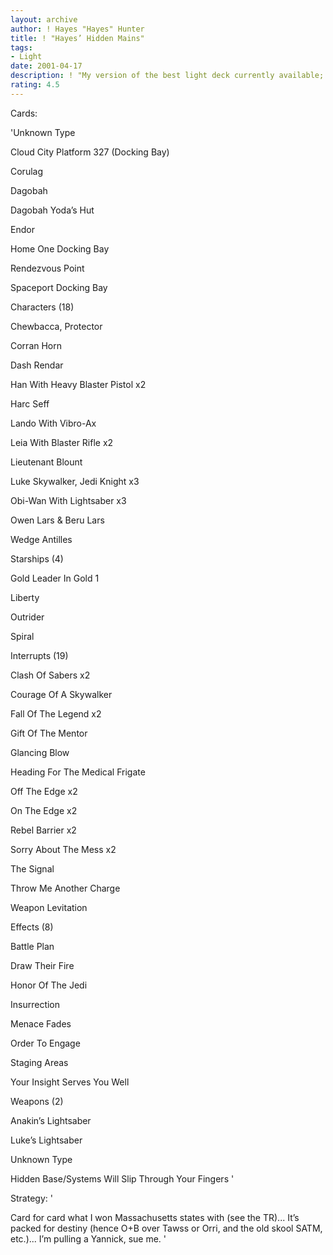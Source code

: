 ```yaml
---
layout: archive
author: ! Hayes "Hayes" Hunter
title: ! "Hayes’ Hidden Mains"
tags:
- Light
date: 2001-04-17
description: ! "My version of the best light deck currently available; it puts you in an excellent position to beat anything out there."
rating: 4.5
---
```

Cards: 

'Unknown Type

Cloud City Platform 327 (Docking Bay) 

Corulag 

Dagobah 

Dagobah Yoda’s Hut 

Endor 

Home One Docking Bay 

Rendezvous Point 

Spaceport Docking Bay 


Characters (18)

Chewbacca, Protector 

Corran Horn 

Dash Rendar 

Han With Heavy Blaster Pistol  x2

Harc Seff 

Lando With Vibro-Ax 

Leia With Blaster Rifle  x2

Lieutenant Blount 

Luke Skywalker, Jedi Knight  x3

Obi-Wan With Lightsaber  x3

Owen Lars & Beru Lars 

Wedge Antilles 


Starships (4)

Gold Leader In Gold 1 

Liberty 

Outrider 

Spiral 


Interrupts (19)

Clash Of Sabers  x2

Courage Of A Skywalker 

Fall Of The Legend  x2

Gift Of The Mentor 

Glancing Blow 

Heading For The Medical Frigate 

Off The Edge  x2

On The Edge  x2

Rebel Barrier  x2

Sorry About The Mess  x2

The Signal 

Throw Me Another Charge 

Weapon Levitation 


Effects (8)

Battle Plan 

Draw Their Fire 

Honor Of The Jedi 

Insurrection 

Menace Fades 

Order To Engage 

Staging Areas 

Your Insight Serves You Well 


Weapons (2)

Anakin’s Lightsaber 

Luke’s Lightsaber 


Unknown Type

Hidden Base/Systems Will Slip Through Your Fingers  '

Strategy: '

Card for card what I won Massachusetts states with (see the TR)...  It’s packed for destiny (hence O+B over Tawss or Orri, and the old skool SATM, etc.)... I’m pulling a Yannick, sue me.  '